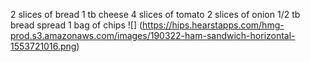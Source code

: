 2 slices of bread
1 tb cheese
4 slices of tomato
2 slices of onion
1/2 tb bread spread
1 bag of chips
![] (https://hips.hearstapps.com/hmg-prod.s3.amazonaws.com/images/190322-ham-sandwich-horizontal-1553721016.png)